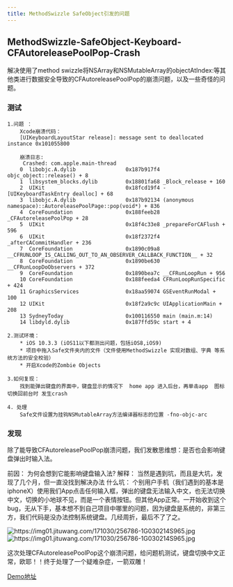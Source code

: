 ```yaml
---
title: MethodSwizzle SafeObject引发的问题
---
```



## MethodSwizzle-SafeObject-Keyboard-CFAutoreleasePoolPop-Crash
解决使用了method swizzle将NSArray和NSMutableArray的objectAtIndex:等其他类进行数据安全导致的CFAutoreleasePoolPop的崩溃问题，以及一些奇怪的问题。


### 测试

    1.问题 ：  
        Xcode崩溃代码：
        [UIKeyboardLayoutStar release]: message sent to deallocated instance 0x101055800
 
        崩溃日志:
         Crashed: com.apple.main-thread
        0  libobjc.A.dylib                0x187b917f4 objc_object::release() + 8
        1  libsystem_blocks.dylib         0x18801fa68 _Block_release + 160
        2  UIKit                          0x18fcd19f4 -[UIKeyboardTaskEntry dealloc] + 68
        3  libobjc.A.dylib                0x187b92134 (anonymous namespace)::AutoreleasePoolPage::pop(void*) + 836
        4  CoreFoundation                 0x188feeb28 _CFAutoreleasePoolPop + 28
        5  UIKit                          0x18f4c33e8 _prepareForCAFlush + 596
        6  UIKit                          0x18f2372f4 _afterCACommitHandler + 236
        7  CoreFoundation                 0x1890c09a8 __CFRUNLOOP_IS_CALLING_OUT_TO_AN_OBSERVER_CALLBACK_FUNCTION__ + 32
        8  CoreFoundation                 0x1890be630 __CFRunLoopDoObservers + 372
        9  CoreFoundation                 0x1890bea7c __CFRunLoopRun + 956
        10 CoreFoundation                 0x188feeda4 CFRunLoopRunSpecific + 424
        11 GraphicsServices               0x18aa59074 GSEventRunModal + 100
        12 UIKit                          0x18f2a9c9c UIApplicationMain + 208
        13 SydneyToday                    0x100116550 main (main.m:14)
        14 libdyld.dylib                  0x187ffd59c start + 4

    2.测试环境：
        * iOS 10.3.3 (iOS11以下都测出问题，包括iOS8,iOS9)
        * 项目中拖入Safe文件夹内的文件（文件使用MethodSwizzle 实现对数组、字典 等系统方法的安全校验）
        * 开启Xcode的Zombie Objects
 
    3.如何复现：
        找到能弹出键盘的界面中，键盘显示的情况下  home app 进入后台，再单击app  图标 切换回前台时 发生crash
 
    4. 处理
        Safe文件设置为挂钩NSMutableArray方法编译器标志的位置 -fno-objc-arc
 
 

### 发现
除了能导致CFAutoreleasePoolPop崩溃问题，我们发散思维想：是否也会影响键盘弹出时输入法。

前因：
    为何会想到它能影响键盘输入法?
解释：
    当然是遇到坑，而且是大坑，发现了几个月，但一直没找到解决办法
什么坑：
    个别用户手机（我们遇到的基本是iphoneX）使用我们App点击任何输入框，弹出的键盘无法输入中文，也无法切换中文，切换的小地球不见，而是一个表情按钮。但其他App正常。一开始收到这个bug，无从下手，基本想不到自己项目中哪里的问题，因为键盘是系统的，非第三方，我们代码是没办法控制系统键盘。几经周折，最后不了了之。

<img :src="$withBase('/ios/bugs/1.png')" alt="https://img01.jituwang.com/171030/256786-1G030214S965.jpg">
<img :src="$withBase('/ios/bugs/2.gif')" alt="https://img01.jituwang.com/171030/256786-1G030214S965.jpg">


这次处理CFAutoreleasePoolPop这个崩溃问题，给问题机测试，键盘切换中文正常，欧耶！！终于处理了一个疑难杂症，一箭双雕！
    
[Demo地址](https://github.com/Qson8/MethodSwizzle-SafeObject-Keyboard-CFAutoreleasePoolPop-Crash)
